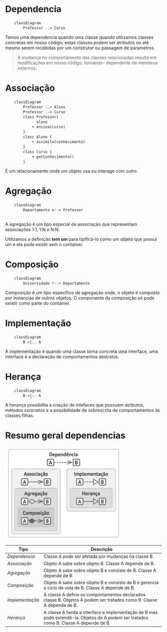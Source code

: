 # Dependencia
```mermaid 
    classDiagram
        Professor ..> Curso
```
Temos uma dependencia quando uma classe quando utilizamos classes concretas em nosso código; estas classes podem ser atributos ou até mesmo serem recebidas por um construtor ou passagem de parametros.

> A mudança no comportamento das classes relacionadas resulta em modificações em nosso código, tornando- dependente de membros externos.


# Associação
```mermaid 
    classDiagram
        Professor ..> Aluno
        Professor --> Curso
        class Professor{
            - aluno
            + ensina(curso)
        }
        class Aluno {
            + assimila(conhecimento)
        }
        class Curso {
            + getConhecimento()
        }
```
É um relacionamento onde um objeto usa ou interage com outro.

# Agregação
```mermaid 
    classDiagram
        Departamento o--> Professor
        
```

A agregação é um tipo especial de associação que representam associações 1:1, 1:N e N:N.

Utilizamos a definição **tem um** para tipificá-lo como um objeto que possui um e ele pode existir sem o container.

# Composição
```mermaid 
    classDiagram
        Universidade *--> Departamento
```

Composição é um tipo específico de agregação onde, o objeto é composto por instancias de outros objetos.
O componente da composição só pode existir como parte do container.


# Implementação
```mermaid 
    classDiagram
        B <|.. A
```

A implementação é quando uma classe torna concreta uma interface, uma interface é a declaração de comportamentos abstratos.

# Herança
```mermaid 
    classDiagram
        B <|-- A 
```


A herança possibilita a criação de intefaces que possuem atributos, métodos concretos e a possibilidade de sobrescrita de comportamentos às classes filhas.

# Resumo geral dependencias

<img src="src/docs/images/resume.png" height="300">

Tipo | Descrição
-- | --
*Dependencia* | Classe A pode ser afetada por mudanças na classe B
*Associação* | Objeto A sabe sobre objeto B. Classe A depende de B.
*Agregação* | Objeto A sabe sobre objeto B e consiste de B. Classe A depende de B.
*Composição* | Objeto A sabe sobre objeto B e consiste de B e gerencia o ciclo de vida de B. Classe A depende de B.
*Implementação* | A classe A define os comportamentos declarados classe B. Objetos A podem ser tratados como B. Classe A depende de B.
*Herança* | A classe A herda a interface e implementação de B mas pode extendê-la. Objetos de A podem ser tratados como B. Classe A depende de B.